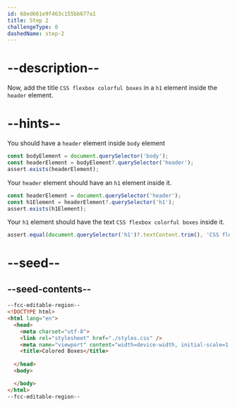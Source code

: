 ```yaml
---
id: 68ed661e9f463c155bb677a1
title: Step 2
challengeType: 0
dashedName: step-2
---
```


# --description--

Now, add the title `CSS flexbox colorful boxes` in a `h1` element inside the `header` element.


# --hints--

You should have a `header` element inside `body` element

```js
const bodyElement = document.querySelector('body');
const headerElement = bodyElement?.querySelector('header');
assert.exists(headerElement);

```

Your `header` element should have an `h1` element inside it.

```js
const headerElement = document.querySelector('header');
const h1Element = headerElement?.querySelector('h1');
assert.exists(h1Element);
```

Your `h1` element should have the text `CSS flexbox colorful boxes` inside it.

```js
assert.equal(document.querySelector('h1')?.textContent.trim(), 'CSS flexbox colorful boxes');
```

# --seed--

## --seed-contents--

```html
--fcc-editable-region--
<!DOCTYPE html>
<html lang="en">
  <head>
    <meta charset="utf-8">
    <link rel="stylesheet" href="./styles.css" />
    <meta name="viewport" content="width=device-width, initial-scale=1.0">
    <title>Colored Boxes</title>
    
  </head>
  <body>

  </body>
</html>
--fcc-editable-region--
```
